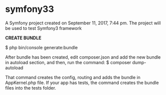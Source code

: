 symfony33
=========

A Symfony project created on September 11, 2017, 7:44 pm. 
The project will be used to test Symfony3 framework

**CREATE BUNDLE**

$ php bin/console generate:bundle

After bundle has been created, edit composer.json and add the new bundle in autoload section, and then, run the command:
$ composer dump-autoload

That command creates the config, routing and adds the bundle in AppKernel.php file.
If your app has tests, the command creates the bundle files into the tests folder.